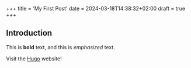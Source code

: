+++
title = 'My First Post'
date = 2024-03-18T14:38:32+02:00
draft = true
+++

## Introduction

This is **bold** text, and this is *emphasized* text.

Visit the [Hugo](https://gohugo.io) website!
